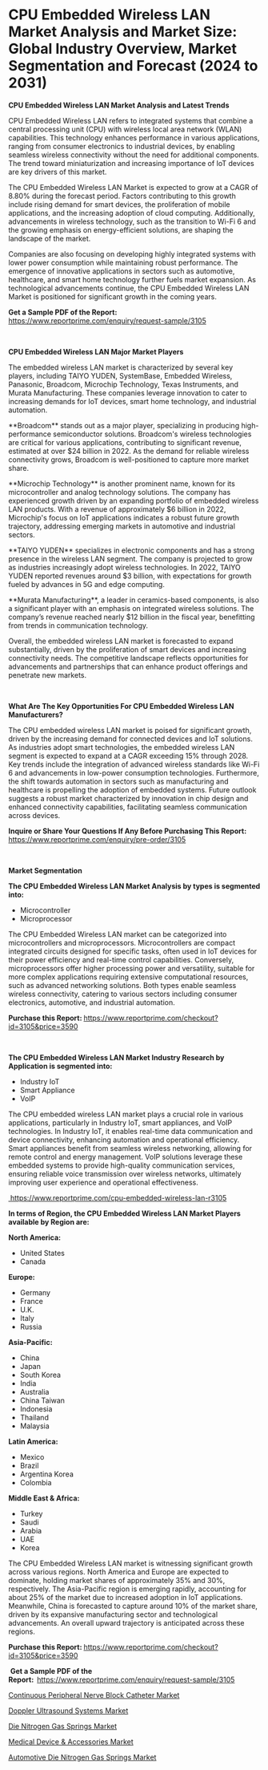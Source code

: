 <p><h1>CPU Embedded Wireless LAN Market Analysis and Market Size: Global Industry Overview, Market Segmentation and Forecast (2024 to 2031)</h1></p><p><strong>CPU Embedded Wireless LAN Market Analysis and Latest Trends</strong></p>
<p><p>CPU Embedded Wireless LAN refers to integrated systems that combine a central processing unit (CPU) with wireless local area network (WLAN) capabilities. This technology enhances performance in various applications, ranging from consumer electronics to industrial devices, by enabling seamless wireless connectivity without the need for additional components. The trend toward miniaturization and increasing importance of IoT devices are key drivers of this market.</p><p>The CPU Embedded Wireless LAN Market is expected to grow at a CAGR of 8.80% during the forecast period. Factors contributing to this growth include rising demand for smart devices, the proliferation of mobile applications, and the increasing adoption of cloud computing. Additionally, advancements in wireless technology, such as the transition to Wi-Fi 6 and the growing emphasis on energy-efficient solutions, are shaping the landscape of the market.</p><p>Companies are also focusing on developing highly integrated systems with lower power consumption while maintaining robust performance. The emergence of innovative applications in sectors such as automotive, healthcare, and smart home technology further fuels market expansion. As technological advancements continue, the CPU Embedded Wireless LAN Market is positioned for significant growth in the coming years.</p></p>
<p><strong>Get a Sample PDF of the Report:&nbsp;</strong> <a href="https://www.reportprime.com/enquiry/request-sample/3105">https://www.reportprime.com/enquiry/request-sample/3105</a></p>
<p>&nbsp;</p>
<p><strong>CPU Embedded Wireless LAN Major Market Players</strong></p>
<p><p>The embedded wireless LAN market is characterized by several key players, including TAIYO YUDEN, SystemBase, Embedded Wireless, Panasonic, Broadcom, Microchip Technology, Texas Instruments, and Murata Manufacturing. These companies leverage innovation to cater to increasing demands for IoT devices, smart home technology, and industrial automation.</p><p>**Broadcom** stands out as a major player, specializing in producing high-performance semiconductor solutions. Broadcom's wireless technologies are critical for various applications, contributing to significant revenue, estimated at over $24 billion in 2022. As the demand for reliable wireless connectivity grows, Broadcom is well-positioned to capture more market share.</p><p>**Microchip Technology** is another prominent name, known for its microcontroller and analog technology solutions. The company has experienced growth driven by an expanding portfolio of embedded wireless LAN products. With a revenue of approximately $6 billion in 2022, Microchip's focus on IoT applications indicates a robust future growth trajectory, addressing emerging markets in automotive and industrial sectors.</p><p>**TAIYO YUDEN** specializes in electronic components and has a strong presence in the wireless LAN segment. The company is projected to grow as industries increasingly adopt wireless technologies. In 2022, TAIYO YUDEN reported revenues around $3 billion, with expectations for growth fueled by advances in 5G and edge computing.</p><p>**Murata Manufacturing**, a leader in ceramics-based components, is also a significant player with an emphasis on integrated wireless solutions. The company’s revenue reached nearly $12 billion in the fiscal year, benefitting from trends in communication technology.</p><p>Overall, the embedded wireless LAN market is forecasted to expand substantially, driven by the proliferation of smart devices and increasing connectivity needs. The competitive landscape reflects opportunities for advancements and partnerships that can enhance product offerings and penetrate new markets.</p></p>
<p>&nbsp;</p>
<p><strong>What Are The Key Opportunities For CPU Embedded Wireless LAN Manufacturers?</strong></p>
<p><p>The CPU embedded wireless LAN market is poised for significant growth, driven by the increasing demand for connected devices and IoT solutions. As industries adopt smart technologies, the embedded wireless LAN segment is expected to expand at a CAGR exceeding 15% through 2028. Key trends include the integration of advanced wireless standards like Wi-Fi 6 and advancements in low-power consumption technologies. Furthermore, the shift towards automation in sectors such as manufacturing and healthcare is propelling the adoption of embedded systems. Future outlook suggests a robust market characterized by innovation in chip design and enhanced connectivity capabilities, facilitating seamless communication across devices.</p></p>
<p><strong>Inquire or Share Your Questions If Any Before Purchasing This Report:</strong> <a href="https://www.reportprime.com/enquiry/pre-order/3105">https://www.reportprime.com/enquiry/pre-order/3105</a></p>
<p>&nbsp;</p>
<p><strong>Market Segmentation</strong></p>
<p><strong>The CPU Embedded Wireless LAN Market Analysis by types is segmented into:</strong></p>
<p><ul><li>Microcontroller</li><li>Microprocessor</li></ul></p>
<p><p>The CPU Embedded Wireless LAN market can be categorized into microcontrollers and microprocessors. Microcontrollers are compact integrated circuits designed for specific tasks, often used in IoT devices for their power efficiency and real-time control capabilities. Conversely, microprocessors offer higher processing power and versatility, suitable for more complex applications requiring extensive computational resources, such as advanced networking solutions. Both types enable seamless wireless connectivity, catering to various sectors including consumer electronics, automotive, and industrial automation.</p></p>
<p><strong>Purchase this Report:&nbsp;</strong><a href="https://www.reportprime.com/checkout?id=3105&price=3590">https://www.reportprime.com/checkout?id=3105&price=3590</a></p>
<p>&nbsp;</p>
<p><strong>The CPU Embedded Wireless LAN Market Industry Research by Application is segmented into:</strong></p>
<p><ul><li>Industry IoT</li><li>Smart Appliance</li><li>VoIP</li></ul></p>
<p><p>The CPU embedded wireless LAN market plays a crucial role in various applications, particularly in Industry IoT, smart appliances, and VoIP technologies. In Industry IoT, it enables real-time data communication and device connectivity, enhancing automation and operational efficiency. Smart appliances benefit from seamless wireless networking, allowing for remote control and energy management. VoIP solutions leverage these embedded systems to provide high-quality communication services, ensuring reliable voice transmission over wireless networks, ultimately improving user experience and operational effectiveness.</p></p>
<p><a href="https://www.reportprime.com/cpu-embedded-wireless-lan-r3105">&nbsp;https://www.reportprime.com/cpu-embedded-wireless-lan-r3105</a></p>
<p><strong>In terms of Region, the CPU Embedded Wireless LAN Market Players available by Region are:</strong></p>
<p>
    <p> <strong> North America: </strong>
        <ul>
            <li>United States</li>
            <li>Canada</li>
        </ul>
        </p> 
    <p> <strong> Europe: </strong>
        <ul>
            <li>Germany</li>
            <li>France</li>
            <li>U.K.</li>
            <li>Italy</li>
            <li>Russia</li>
        </ul>
        </p> 
    <p> <strong> Asia-Pacific: </strong>
        <ul>
            <li>China</li>
            <li>Japan</li>
            <li>South Korea</li>
            <li>India</li>
            <li>Australia</li>
            <li>China Taiwan</li>
            <li>Indonesia</li>
            <li>Thailand</li>
            <li>Malaysia</li>
        </ul>
        </p> 
    <p> <strong> Latin America: </strong>
        <ul>
            <li>Mexico</li>
            <li>Brazil</li>
            <li>Argentina Korea</li>
            <li>Colombia</li>
        </ul>
        </p> 
    <p> <strong> Middle East & Africa: </strong>
        <ul>
            <li>Turkey</li>
            <li>Saudi</li>
            <li>Arabia</li>
            <li>UAE</li>
            <li>Korea</li>
        </ul>
    </p>
    </p>
<p><p>The CPU Embedded Wireless LAN market is witnessing significant growth across various regions. North America and Europe are expected to dominate, holding market shares of approximately 35% and 30%, respectively. The Asia-Pacific region is emerging rapidly, accounting for about 25% of the market due to increased adoption in IoT applications. Meanwhile, China is forecasted to capture around 10% of the market share, driven by its expansive manufacturing sector and technological advancements. An overall upward trajectory is anticipated across these regions.</p></p>
<p><strong>Purchase this Report: </strong><a href="https://www.reportprime.com/checkout?id=3105&price=3590">https://www.reportprime.com/checkout?id=3105&price=3590</a></p>
<p>&nbsp;<strong>Get a Sample PDF of the Report:&nbsp;&nbsp;</strong><a href="https://www.reportprime.com/enquiry/request-sample/3105">https://www.reportprime.com/enquiry/request-sample/3105</a></p>
<p><strong></strong></p>
<p><p><a href="https://www.linkedin.com/pulse/future-trajectory-continuous-peripheral-nerve-block-catheter-ny4ye?trackingId=Zrj8H74wRB69NWvdnuRm0w%3D%3D">Continuous Peripheral Nerve Block Catheter Market</a></p><p><a href="https://www.linkedin.com/pulse/unlocking-growth-potential-market-strategic-analysis-doppler-ruooe?trackingId=ztmKnQq1TkCGFPstWXjpCg%3D%3D">Doppler Ultrasound Systems Market</a></p><p><a href="https://issuu.com/reportprime-2/docs/die-nitrogen-gas-springs-market-siz_44571250ad6654">Die Nitrogen Gas Springs Market</a></p><p><a href="https://www.linkedin.com/pulse/medical-device-accessories-market-industry-trends-forecast-period-k8afe?trackingId=Zcaye9DkSb6pm%2F3geoXcjQ%3D%3D">Medical Device & Accessories Market</a></p><p><a href="https://issuu.com/reportprime-2/docs/automotive-die-nitrogen-gas-springs_35a774c97fea9b">Automotive Die Nitrogen Gas Springs Market</a></p></p>